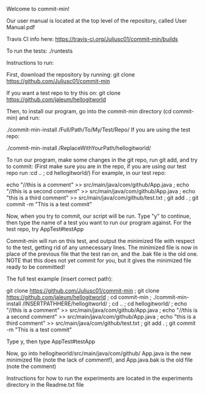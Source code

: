 Welcome to commit-min!

Our user manual is located at the top level of the repository, called User Manual.pdf

Travis CI info here: https://travis-ci.org/Juliusc01/commit-min/builds

To run the tests: ./runtests

Instructions to run:

First, download the repository by running:
git clone https://github.com/Juliusc01/commit-min

If you want a test repo to try this on:
git clone https://github.com/jaleum/hellogitworld

Then, to install our program, go into the commit-min directory (cd commit-min) and run:

./commit-min-install /Full/Path/To/My/Test/Repo/
If you are using the test repo:

./commit-min-install /ReplaceWithYourPath/hellogitworld/

To run our program, make some changes in the git repo, run git add, and try to commit:
(First make sure you are in the repo, if you are using our test repo run :cd .. ; cd hellogitworld/)
For example, in our test repo:

echo "//this is a comment" >> src/main/java/com/github/App.java ; echo "//this is a second comment" >> src/main/java/com/github/App.java ; echo "this is a third comment" >> src/main/java/com/github/test.txt ; git add . ; git commit -m "This is a test commit"

Now, when you try to commit, our script will be run.
Type "y" to continue, then type the name of a test you want to run our program against.
For the test repo, try 
AppTest#testApp

Commit-min will run on this test, and output the minimized file with respect to the test, getting rid of any unnecessary lines.
The minimized file is now in place of the previous file that the test ran on, and the .bak file is the old one. NOTE that this does not yet commit for you, but it gives the minimized file ready to be committed!

The full test example (insert correct path):

git clone https://github.com/Juliusc01/commit-min ; git clone https://github.com/jaleum/hellogitworld ; cd commit-min ; ./commit-min-install /INSERTPATHHERE/hellogitworld/ ; cd .. ; cd hellogitworld/ ; echo "//this is a comment" >> src/main/java/com/github/App.java ; echo "//this is a second comment" >> src/main/java/com/github/App.java ; echo "this is a third comment" >> src/main/java/com/github/test.txt ; git add . ; git commit -m "This is a test commit"

Type y, then type AppTest#testApp

Now, go into hellogitworld/src/main/java/com/github/
App.java is the new minimized file (note the lack of comment!), and App.java.bak is the old file (note the comment)

Instructions for how to run the experiments are located in the experiments directory in the Readme.txt file
